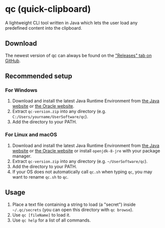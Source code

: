 # qc (quick-clipboard)
A lightweight CLI tool written in Java which lets the user load any predefined content into the clipboard.

## Download
The newest version of qc can always be found on the ["Releases" tab on GitHub](https://github.com/nwawrzyniak/qc/releases).

## Recommended setup
### For Windows
1. Download and install the latest Java Runtime Environment from [the Java website](https://www.java.com/en/download/manual.jsp) or [the Oracle website](https://www.oracle.com/java/technologies/downloads/#java8).
2. Extract ```qc-version.zip``` into any directory (e.g. ```C:/Users/yourname/UserSoftware/qc```).
3. Add the directory to your PATH.
### For Linux and macOS
1. Download and install the latest Java Runtime Environment from [the Java website](https://www.java.com/en/download/manual.jsp) or [the Oracle website](https://www.oracle.com/java/technologies/downloads/#java8) or install ```openjdk-8-jre``` with your package manager.
2. Extract ```qc-version.zip``` into any directory (e.g. ```~/UserSoftware/qc```).
3. Add the directory to your PATH.
4. If your OS does not automatically call ```qc.sh``` when typing ```qc```, you may want to rename ```qc.sh``` to ```qc```.

## Usage
1. Place a text file containing a string to load (a "secret") inside ```~/.qc/secrets``` (you can open this directory with ```qc browse```).
2. Use ```qc [fileName]``` to load it.
3. Use ```qc help``` for a list of all commands.

